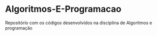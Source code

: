 # Algoritmos-E-Programacao
Repositório com os códigos desenvolvidos na disciplina de Algoritmos e programação 
